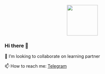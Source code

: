 

<p align="center">
<img src="https://cdn.jsdelivr.net/gh/httpsecure/gophers@master/NERDY.png" align="center" width="100" height="100">
</p>

### Hi there 👋

🦉 I’m looking to collaborate on learning partner

📫 How to reach me: [Telegram](https://t.me/httpsecure)

